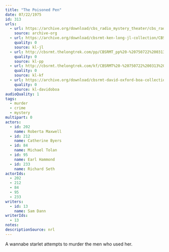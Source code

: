 ```yaml
---
title: "The Poisoned Pen"
date: 07/22/1975
id: 313
urls: 
  - url: https://archive.org/download/cbs_radio_mystery_theater/cbs_radio_mystery_theater-0301-0350.zip/cbs_radio_mystery_theater-0301-0350%2Fcbsrmt_0313_the_poisoned_pen.mp3
    source: archive-org
  - url: https://archive.org/download/cbsrmt-ken-long-jl-collection/CBSRMT - 750722 0313 The Poisoned Pen_jl.mp3
    quality: 0
    source: kl-jl
  - url: http://cbsrmt.thelongtrek.com/pp/CBSRMT_pp%20-%20750722%200313%20The%20Poisoned%20Pen.mp3
    quality: 0
    source: kl-pp
  - url: http://cbsrmt.thelongtrek.com/kf/CBSRMT%20-%20750722%200313%20The%20Poisoned%20Pen_kf.mp3
    quality: 0
    source: kl-kf
  - url: https://archive.org/download/cbsrmt-david-oxford-boa-collection/CBSRMT-750722-0313-The-Poisoned-Pen-(64-44)_kf-{BoA}.mp3
    quality: 0
    source: kl-davidoboa
audioQuality: 1
tags: 
  - murder
  - crime
  - mystery
multipart: 0
actors:  
  - id: 202
    name: Roberta Maxwell  
  - id: 212
    name: Catherine Byers  
  - id: 84
    name: Michael Tolan  
  - id: 95
    name: Earl Hammond  
  - id: 233
    name: Richard Seth
actorIds:  
  - 202  
  - 212  
  - 84  
  - 95  
  - 233
writers:  
  - id: 13
    name: Sam Dann
writerIds:  
  - 13
notes: 
descriptionSource: nrl
---
```

A wannabe starlet attempts to murder the men who used her.